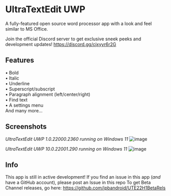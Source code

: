 # UltraTextEdit UWP

A fully-featured open source word processor app with a look and feel similar to MS Office.

Join the official Discord server to get exclusive sneek peeks and development updates!
https://discord.gg/cjxyyr6r2G

## Features
• Bold</br>
• Italic </br>
• Underline </br>
• Superscript/subscript </br>
• Paragraph alignment (left/center/right) </br>
• Find text </br>
• A settings menu </br>
And many more...
## Screenshots
*UltraTextEdit UWP 1.0.22000.2360 running on Windows 11*
![image](https://github.com/jpbandroid/UltraTextEdit-UWP/assets/100033309/1b933639-5ccb-41c9-9bea-782d6849acf0)

*UltraTextEdit UWP 10.0.22001.290 running on Windows 11*
![image](https://github.com/jpbandroid/UltraTextEdit-UWP/assets/100033309/89bc3855-45f4-4b8f-9a0d-77651ac5451a)
## Info
This app is still in active development!
If you find an issue in this app (*and* have a GitHub account), please post an Issue in this repo
To get Beta Channel releases, go here: https://github.com/jpbandroid/UTE22H1BetaRels
